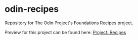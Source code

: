 # odin-recipes
Repository for The Odin Project's Foundations Recipes project. 

Preview for this project can be found here: [Project: Recipes](https://codepen.io/dinesh-prabhu/project/full/AeVMkM)
